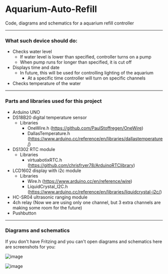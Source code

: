 # Aquarium-Auto-Refill

Code, diagrams and schematics for a aquarium refill controller

___

### What such device should do:

- Checks water level
  - If water level is lower than specified, controller turns on a pump
  - When pump runs for longer than specified, it is cut off
- Displays time and date
  - In future, this will be used for controlling lighting of the aquarium
    - At a specific time controller will turn on specific channels
- Checks temperature of the water

___

### Parts and libraries used for this project

- Arduino UNO
- DS18B20 digital temperature sensor
  - Libraries
    - OneWire.h (https://github.com/PaulStoffregen/OneWire)
    - DallasTemperature.h (https://www.arduino.cc/reference/en/libraries/dallastemperature/)
- DS1302 RTC module
  - Libraries
    - virtuabotixRTC.h (https://github.com/chrisfryer78/ArduinoRTClibrary)
- LCD1602 display with i2c module
  - Libraries
    - Wire.h (https://www.arduino.cc/en/reference/wire)
    - LiquidCrystal_I2C.h (https://www.arduino.cc/reference/en/libraries/liquidcrystal-i2c/)
- HC-SR04 ultrasonic ranging module
- 4ch relay (Now we are using only one channel, but 3 extra channels are making some room for the future)
- Pushbutton

___

### Diagrams and schematics

If you don't have Fritzing and you can't open diagrams and schematics here are screenshots for you:

![image](https://user-images.githubusercontent.com/72706877/136063962-b90599fa-fd89-4719-af90-b5a996fdf0fb.png)

![image](https://user-images.githubusercontent.com/72706877/136064160-4660c9ff-0716-4548-9416-1d21823090ca.png)
